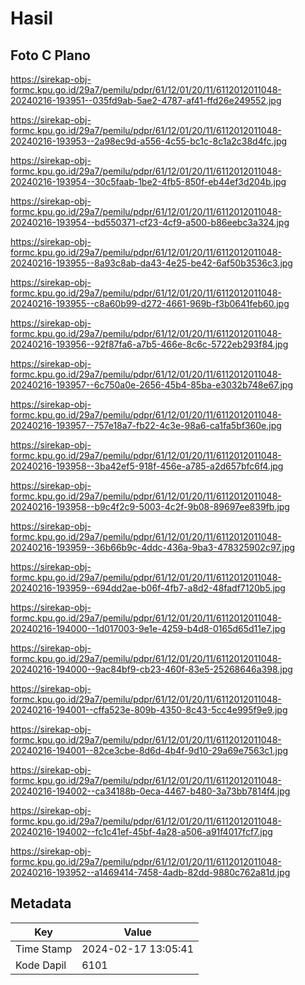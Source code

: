 # Hasil

## Foto C Plano

https://sirekap-obj-formc.kpu.go.id/29a7/pemilu/pdpr/61/12/01/20/11/6112012011048-20240216-193951--035fd9ab-5ae2-4787-af41-ffd26e249552.jpg

https://sirekap-obj-formc.kpu.go.id/29a7/pemilu/pdpr/61/12/01/20/11/6112012011048-20240216-193953--2a98ec9d-a556-4c55-bc1c-8c1a2c38d4fc.jpg

https://sirekap-obj-formc.kpu.go.id/29a7/pemilu/pdpr/61/12/01/20/11/6112012011048-20240216-193954--30c5faab-1be2-4fb5-850f-eb44ef3d204b.jpg

https://sirekap-obj-formc.kpu.go.id/29a7/pemilu/pdpr/61/12/01/20/11/6112012011048-20240216-193954--bd550371-cf23-4cf9-a500-b86eebc3a324.jpg

https://sirekap-obj-formc.kpu.go.id/29a7/pemilu/pdpr/61/12/01/20/11/6112012011048-20240216-193955--8a93c8ab-da43-4e25-be42-6af50b3536c3.jpg

https://sirekap-obj-formc.kpu.go.id/29a7/pemilu/pdpr/61/12/01/20/11/6112012011048-20240216-193955--c8a60b99-d272-4661-969b-f3b0641feb60.jpg

https://sirekap-obj-formc.kpu.go.id/29a7/pemilu/pdpr/61/12/01/20/11/6112012011048-20240216-193956--92f87fa6-a7b5-466e-8c6c-5722eb293f84.jpg

https://sirekap-obj-formc.kpu.go.id/29a7/pemilu/pdpr/61/12/01/20/11/6112012011048-20240216-193957--6c750a0e-2656-45b4-85ba-e3032b748e67.jpg

https://sirekap-obj-formc.kpu.go.id/29a7/pemilu/pdpr/61/12/01/20/11/6112012011048-20240216-193957--757e18a7-fb22-4c3e-98a6-ca1fa5bf360e.jpg

https://sirekap-obj-formc.kpu.go.id/29a7/pemilu/pdpr/61/12/01/20/11/6112012011048-20240216-193958--3ba42ef5-918f-456e-a785-a2d657bfc6f4.jpg

https://sirekap-obj-formc.kpu.go.id/29a7/pemilu/pdpr/61/12/01/20/11/6112012011048-20240216-193958--b9c4f2c9-5003-4c2f-9b08-89697ee839fb.jpg

https://sirekap-obj-formc.kpu.go.id/29a7/pemilu/pdpr/61/12/01/20/11/6112012011048-20240216-193959--36b66b9c-4ddc-436a-9ba3-478325902c97.jpg

https://sirekap-obj-formc.kpu.go.id/29a7/pemilu/pdpr/61/12/01/20/11/6112012011048-20240216-193959--694dd2ae-b06f-4fb7-a8d2-48fadf7120b5.jpg

https://sirekap-obj-formc.kpu.go.id/29a7/pemilu/pdpr/61/12/01/20/11/6112012011048-20240216-194000--1d017003-9e1e-4259-b4d8-0165d65d11e7.jpg

https://sirekap-obj-formc.kpu.go.id/29a7/pemilu/pdpr/61/12/01/20/11/6112012011048-20240216-194000--9ac84bf9-cb23-460f-83e5-25268646a398.jpg

https://sirekap-obj-formc.kpu.go.id/29a7/pemilu/pdpr/61/12/01/20/11/6112012011048-20240216-194001--cffa523e-809b-4350-8c43-5cc4e995f9e9.jpg

https://sirekap-obj-formc.kpu.go.id/29a7/pemilu/pdpr/61/12/01/20/11/6112012011048-20240216-194001--82ce3cbe-8d6d-4b4f-9d10-29a69e7563c1.jpg

https://sirekap-obj-formc.kpu.go.id/29a7/pemilu/pdpr/61/12/01/20/11/6112012011048-20240216-194002--ca34188b-0eca-4467-b480-3a73bb7814f4.jpg

https://sirekap-obj-formc.kpu.go.id/29a7/pemilu/pdpr/61/12/01/20/11/6112012011048-20240216-194002--fc1c41ef-45bf-4a28-a506-a91f4017fcf7.jpg

https://sirekap-obj-formc.kpu.go.id/29a7/pemilu/pdpr/61/12/01/20/11/6112012011048-20240216-193952--a1469414-7458-4adb-82dd-9880c762a81d.jpg


## Metadata

| Key        | Value               |
| ---------- | ------------------- |
| Time Stamp | 2024-02-17 13:05:41 |
| Kode Dapil | 6101                |



